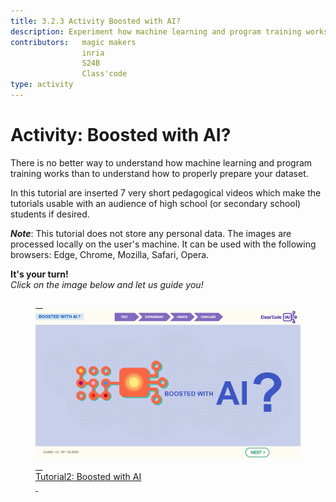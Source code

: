 ```yaml
---
title: 3.2.3 Activity Boosted with AI?
description: Experiment how machine learning and program training works and test the importance of properly prepared data sets.
contributors:   magic makers
                inria
                S24B
                Class'code     
type: activity
---
```


# Activity: Boosted with AI?
There is no better way to understand how machine learning and program training works than to understand how to properly prepare your dataset.

In this tutorial are inserted 7 very short pedagogical videos which make the tutorials usable with an audience of high school (or secondary school) students if desired.

**_Note_**: This tutorial does not store any personal data. The images are processed locally on the user's machine. It can be used with the following browsers: Edge, Chrome, Mozilla, Safari, Opera.


**It's your turn!**  
_Click on the image below and let us guide you!_

<a href="https://pixees.fr/classcodeiai/app/tuto2?lang=en" target="_blank"><figure> 
  <img src="Images/IA-M.2.1.2.png" /> 
  <figcaption> Tutorial2: Boosted with AI </figcaption> 
</figure></a>

